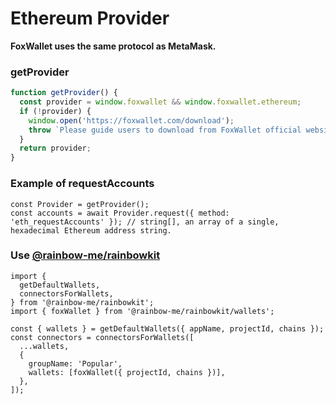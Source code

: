 # Ethereum Provider

**FoxWallet uses the same protocol as MetaMask.**

### getProvider

```js
function getProvider() {
  const provider = window.foxwallet && window.foxwallet.ethereum;
  if (!provider) {
    window.open('https://foxwallet.com/download');
    throw `Please guide users to download from FoxWallet official website`
  }
  return provider;
}
```

### Example of requestAccounts

```
const Provider = getProvider();
const accounts = await Provider.request({ method: 'eth_requestAccounts' }); // string[], an array of a single, hexadecimal Ethereum address string.
```

### Use [@rainbow-me/rainbowkit](https://www.npmjs.com/package/@rainbow-me/rainbowkit)
```tsx
import {
  getDefaultWallets,
  connectorsForWallets,
} from '@rainbow-me/rainbowkit';
import { foxWallet } from '@rainbow-me/rainbowkit/wallets';

const { wallets } = getDefaultWallets({ appName, projectId, chains });
const connectors = connectorsForWallets([
  ...wallets,
  {
    groupName: 'Popular',
    wallets: [foxWallet({ projectId, chains })],
  },
]);
```
